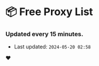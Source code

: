 # :package: Free Proxy List
### Updated every 15 minutes.

- Last updated: `2024-05-20 02:58`

:heart:
